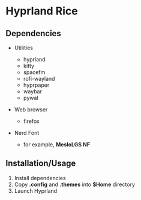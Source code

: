 # Hyprland Rice

## Dependencies

- Utilities

  - hyprland
  - kitty
  - spacefm
  - rofi-wayland
  - hyprpaper
  - waybar
  - pywal

- Web browser

  - firefox

- Nerd Font

  - for example, **MesloLGS NF**

## Installation/Usage

1. Install dependencies
1. Copy **.config** and **.themes** into **$Home** directory
1. Launch Hyprland
